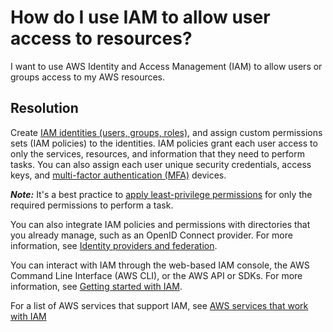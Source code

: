 # How do I use IAM to allow user access to resources?
I want to use AWS Identity and Access Management (IAM) to allow users or groups access to my AWS resources.

## Resolution
Create [IAM identities (users, groups, roles)](https://docs.aws.amazon.com/IAM/latest/UserGuide/id.html), and assign custom permissions sets (IAM policies) to the identities. IAM policies grant each user access to only the services, resources, and information that they need to perform tasks. You can also assign each user unique security credentials, access keys, and [multi-factor authentication (MFA)](https://aws.amazon.com/iam/details/mfa/) devices.

**_Note:_** It's a best practice to [apply least-privilege permissions](http://docs.aws.amazon.com/IAM/latest/UserGuide/id_roles_providers.html) for only the required permissions to perform a task.

You can also integrate IAM policies and permissions with directories that you already manage, such as an OpenID Connect provider. For more information, see [Identity providers and federation](http://docs.aws.amazon.com/IAM/latest/UserGuide/id_roles_providers.html).

You can interact with IAM through the web-based IAM console, the AWS Command Line Interface (AWS CLI), or the AWS API or SDKs. For more information, see [Getting started with IAM](https://docs.aws.amazon.com/IAM/latest/UserGuide/getting-started.html).

For a list of AWS services that support IAM, see [AWS services that work with IAM](http://docs.aws.amazon.com/IAM/latest/UserGuide/reference_aws-services-that-work-with-iam.html)
